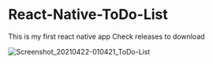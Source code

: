 # React-Native-ToDo-List 

This is my first react native app 
Check releases to download 

![Screenshot_20210422-010421_ToDo-List](https://user-images.githubusercontent.com/70164257/115756021-fdcf9500-a36b-11eb-80e4-b8504f05ab53.jpg)


